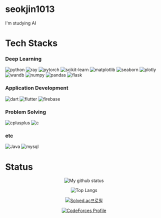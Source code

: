 # seokjin1013

I'm studying AI

# Tech Stacks

### Deep Learning
![python](https://img.shields.io/badge/python-3776AB?style=for-the-badge&logo=python&logoColor=white)
![ray](https://img.shields.io/badge/ray-028CF0?style=for-the-badge&logo=ray&logoColor=white)
![pytorch](https://img.shields.io/badge/pytorch-EE4C2C?style=for-the-badge&logo=pytorch&logoColor=white)
![scikit-learn](https://img.shields.io/badge/scikit--learn-F7931E?style=for-the-badge&logo=scikit-learn&logoColor=white)
![matplotlib](https://img.shields.io/badge/matplotlib-black?style=for-the-badge&logo=matplotlib&logoColor=black)
![seaborn](https://img.shields.io/badge/seaborn-black?style=for-the-badge&logo=seaborn&logoColor=black)
![plotly](https://img.shields.io/badge/plotly-3F4F75?style=for-the-badge&logo=plotly&logoColor=white)
![wandb](https://img.shields.io/badge/wandb-FFBE00?style=for-the-badge&logo=weightsandbiases&logoColor=black)
![numpy](https://img.shields.io/badge/numpy-013243?style=for-the-badge&logo=numpy&logoColor=white)
![pandas](https://img.shields.io/badge/pandas-150458?style=for-the-badge&logo=pandas&logoColor=white)
![flask](https://img.shields.io/badge/flask-000000?style=for-the-badge&logo=flask&logoColor=white)

### Application Development
![dart](https://img.shields.io/badge/dart-0175C2?style=for-the-badge&logo=dart&logoColor=white)
![flutter](https://img.shields.io/badge/flutter-02569B?style=for-the-badge&logo=flutter&logoColor=white)
![firebase](https://img.shields.io/badge/firebase-FFCA28?style=for-the-badge&logo=firebase&logoColor=black)

### Problem Solving

![cplusplus](https://img.shields.io/badge/c++-00599C?style=for-the-badge&logo=cplusplus&logoColor=white)
![c](https://img.shields.io/badge/c-A8B9CC?style=for-the-badge&logo=c&logoColor=black)

### etc

![Java](https://img.shields.io/badge/java-%23ED8B00.svg?style=for-the-badge&logo=openjdk&logoColor=white)
![mysql](https://img.shields.io/badge/mysql-4479A1?style=for-the-badge&logo=mysql&logoColor=white)


# Status

<div align="center">

![My github status](https://github-readme-stats.vercel.app/api?username=seokjin1013&show_icons=true&include_all_commits=true)

![Top Langs](https://github-readme-stats.vercel.app/api/top-langs/?username=seokjin1013&layout=compact&hide=jupyter%20notebook)

[![Solved.ac프로필](http://mazassumnida.wtf/api/v2/generate_badge?boj=seokjin1013)](https://solved.ac/seokjin1013)

[![CodeForces Profile](https://cf.leed.at?id=seokjin1013)](https://codeforces.com/profile/seokjin1013)

</div>